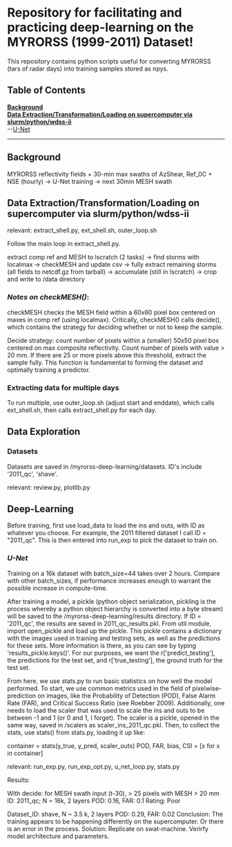# Repository for facilitating and practicing deep-learning on the MYRORSS (1999-2011) Dataset!

This repository contains python scripts useful for converting MYRORSS (tars of radar days) into training samples stored as npys. 
## Table of Contents

**[Background](#background)**<br>
**[Data Extraction/Transformation/Loading on supercomputer via slurm/python/wdss-ii](#placeholder)**<br>
--[U-Net](#vmrms-processing-details)<br>

---

## Background

MYRORSS reflectivity fields + 30-min max swaths of AzShear, Ref_0C + NSE (hourly) -> U-Net training -> next 30min MESH swath 

## Data Extraction/Transformation/Loading on supercomputer via slurm/python/wdss-ii

relevant: extract_shell.py, ext_shell.sh, outer_loop.sh

Follow the main loop in extract_shell.py. 

extract comp ref and MESH to lscratch (2 tasks) -> find storms with localmax -> checkMESH and update csv -> fully extract remaining storms (all fields to netcdf.gz from tarball) -> accumulate (still in lscratch) -> crop and write to /data directory 

### *Notes on checkMESH()*: 

checkMESH checks the MESH field within a 60x60 pixel box centered on maxes in comp ref (using localmax). Critically, checkMESH() calls decide(), which contains the strategy for deciding whether or not to keep the sample. 

Decide strategy: count number of pixels within a (smaller) 50x50 pixel box centered on max composite reflectivity. Count number of pixels with value > 20 mm. If there are 25 or more pixels above this threshold, extract the sample fully. This function is fundamental to forming the dataset and optimally training a predictor.

### Extracting data for multiple days

To run multiple, use outer_loop.sh (adjust start and enddate), which calls ext_shell.sh, then calls extract_shell.py for each day. 

## Data Exploration

### Datasets

Datasets are saved in /myrorss-deep-learning/datasets. ID's include '2011_qc', 'shave'. 


relevant: review.py, plotlib.py

## Deep-Learning

Before training, first use load_data to load the ins and outs, with ID as whatever you choose. For example, the 2011 filtered dataset I call ID = "2011_qc". This is then entered into run_exp to pick the dataset to train on. 

### *U-Net*

Training on a 16k dataset with batch_size=44 takes over 2 hours. Compare with other batch_sizes, if performance increases enough to warrant the possible increase in compute-time.

After training a model, a pickle (python object serialization, pickling is the process whereby a python object hierarchy is converted into a byte stream) will be saved to the /myrorss-deep-learning/results directory. If ID = '2011_qc', the results are saved in 2011_qc_results.pkl. From util module, import open_pickle and load up the pickle. This pickle contains a dictionary with the images used in training and testing sets, as well as the predictions for these sets. More information is there, as you can see by typing 'results_pickle.keys()'. For our purposes, we want the r['predict_testing'], the predictions for the test set, and r['true_testing'], the ground truth for the test set.

From here, we use stats.py to run basic statistics on how well the model performed. To start, we use common metrics used in the field of pixelwise-prediction on images, like the Probability of Detection (POD), False Alarm Rate (FAR), and Critical Success Ratio (see Roebber 2009). Additionally, one needs to load the scaler that was used to scale the ins and outs to be between -1 and 1 (or 0 and 1, I forget). The scaler is a pickle, opened in the same way, saved in /scalers as scaler_ins_2011_qc.pkl. Then, to collect the stats, use stats() from stats.py, loading it up like: 

container = stats(y_true, y_pred, scaler_outs)
POD, FAR, bias, CSI = [x for x in container]

relevant: run_exp.py, run_exp_opt.py, u_net_loop.py, stats.py

Results:

With decide: for MESH swath input (t-30), > 25 pixels with MESH > 20 mm
ID: 2011_qc; N ~ 16k, 2 layers
POD: 0.16, FAR: 0.1 
Rating: Poor

Dataset_ID: shave, N ~ 3.5 k, 2 layers
POD: 0.29, FAR: 0.02
Conclusion: The training appears to be happening differently on the supercomputer. Or there is an error in the process. Solution: Replicate on swat-machine. Verirfy model architecture and parameters. 

